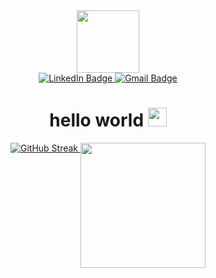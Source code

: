 <div id="header" align="center">
  <img src="https://media.giphy.com/media/KHMbz8wbmOp0tf2ejO/giphy.gif" width="100"/>
<div id="badges">
  <a href="https://www.linkedin.com/in/kylemcreynolds1/">
    <img src="https://img.shields.io/badge/LinkedIn-blue?style=for-the-badge&logo=linkedin&logoColor=white" alt="LinkedIn Badge"/>
  </a>
  <a href="mailto:kylemcreynolds92@gmail.com">
    <img src="https://img.shields.io/badge/Gmail-D14836?style=for-the-badge&logo=gmail&logoColor=white" alt="Gmail Badge"/>
  </a>
</div>
<img src="https://komarev.com/ghpvc/?username=kyle-mcr&style=flat-square&color=blue" alt=""/>
<h1>
  hello world
  <img src="https://media.giphy.com/media/hvRJCLFzcasrR4ia7z/giphy.gif" width="30px"/>
</h1>  
</div>
<div id="body" align="center">
<a id='stats' href="https://git.io/streak-stats"><img src="https://streak-stats.demolab.com?user=kyle-mcr&theme=duskfox&exclude_days=Sun%2CSat" alt="GitHub Streak" />
<a style="vertical-align: top;" id='stats' href="https://github.com/anuraghazra/github-readme-stats"><img height=200 align="center" src="https://github-readme-stats.vercel.app/api/top-langs/?username=kyle-mcr&layout=compact&theme=tokyonight" />
</div>
